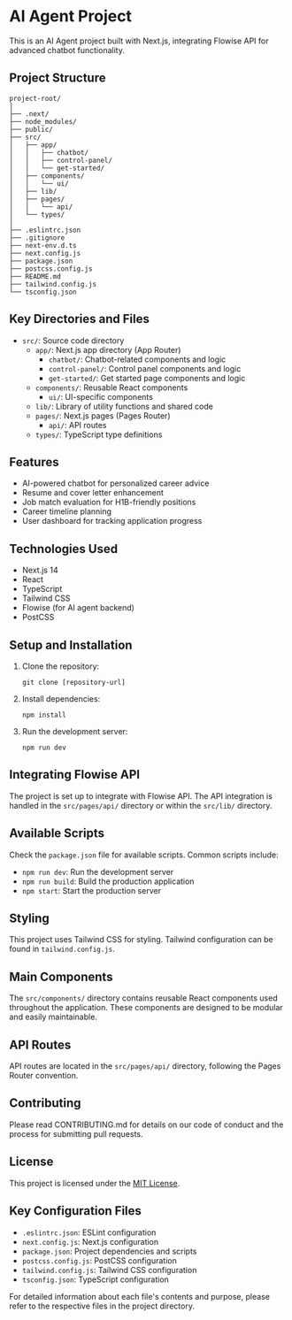 # AI Agent Project

This is an AI Agent project built with Next.js, integrating Flowise API for advanced chatbot functionality.

## Project Structure

```
project-root/
│
├── .next/
├── node_modules/
├── public/
├── src/
│   ├── app/
│   │   ├── chatbot/
│   │   ├── control-panel/
│   │   └── get-started/
│   ├── components/
│   │   └── ui/
│   ├── lib/
│   ├── pages/
│   │   └── api/
│   └── types/
│
├── .eslintrc.json
├── .gitignore
├── next-env.d.ts
├── next.config.js
├── package.json
├── postcss.config.js
├── README.md
├── tailwind.config.js
└── tsconfig.json
```

## Key Directories and Files

- `src/`: Source code directory
  - `app/`: Next.js app directory (App Router)
    - `chatbot/`: Chatbot-related components and logic
    - `control-panel/`: Control panel components and logic
    - `get-started/`: Get started page components and logic
  - `components/`: Reusable React components
    - `ui/`: UI-specific components
  - `lib/`: Library of utility functions and shared code
  - `pages/`: Next.js pages (Pages Router)
    - `api/`: API routes
  - `types/`: TypeScript type definitions

## Features

- AI-powered chatbot for personalized career advice
- Resume and cover letter enhancement
- Job match evaluation for H1B-friendly positions
- Career timeline planning
- User dashboard for tracking application progress

## Technologies Used

- Next.js 14
- React
- TypeScript
- Tailwind CSS
- Flowise (for AI agent backend)
- PostCSS

## Setup and Installation

1. Clone the repository:
   ```
   git clone [repository-url]
   ```
2. Install dependencies:
   ```
   npm install
   ```
3. Run the development server:
   ```
   npm run dev
   ```

## Integrating Flowise API

The project is set up to integrate with Flowise API. The API integration is handled in the `src/pages/api/` directory or within the `src/lib/` directory.

## Available Scripts

Check the `package.json` file for available scripts. Common scripts include:

- `npm run dev`: Run the development server
- `npm run build`: Build the production application
- `npm start`: Start the production server

## Styling

This project uses Tailwind CSS for styling. Tailwind configuration can be found in `tailwind.config.js`.

## Main Components

The `src/components/` directory contains reusable React components used throughout the application. These components are designed to be modular and easily maintainable.

## API Routes

API routes are located in the `src/pages/api/` directory, following the Pages Router convention.

## Contributing

Please read CONTRIBUTING.md for details on our code of conduct and the process for submitting pull requests.

## License

This project is licensed under the [MIT License](LICENSE).

## Key Configuration Files

- `.eslintrc.json`: ESLint configuration
- `next.config.js`: Next.js configuration
- `package.json`: Project dependencies and scripts
- `postcss.config.js`: PostCSS configuration
- `tailwind.config.js`: Tailwind CSS configuration
- `tsconfig.json`: TypeScript configuration

For detailed information about each file's contents and purpose, please refer to the respective files in the project directory.
